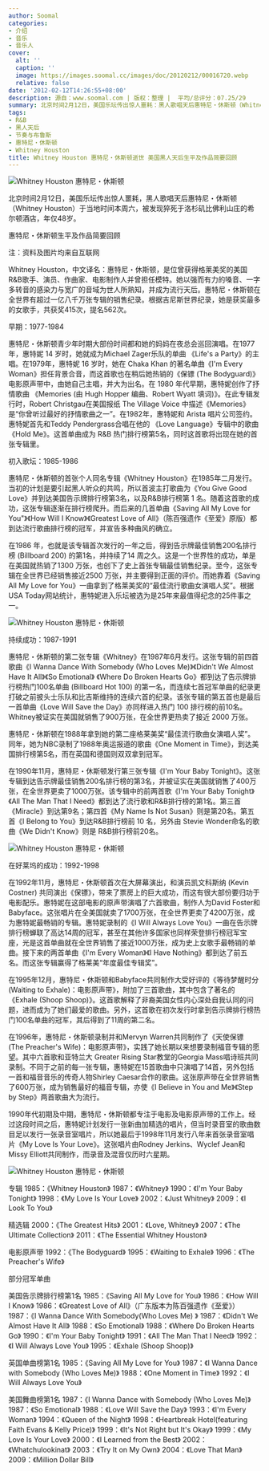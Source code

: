 ```yaml
---
author: Soomal
categories:
- 介绍
- 音乐
- 音乐人
cover:
  alt: ''
  caption: ''
  image: https://images.soomal.cc/images/doc/20120212/00016720.webp
  relative: false
date: '2012-02-12T14:26:55+08:00'
description: 源自：www.soomal.com | 版权：整理 |  平均/总评分：07.25/29
summary: 北京时间2月12日，美国乐坛传出惊人噩耗：黑人歌唱天后惠特尼・休斯顿（Whitney Houston）于当地时间本周六，被发现猝死于洛杉矶比佛利山庄的希尔顿酒店，年仅48岁。惠特尼是位曾获得格莱美奖的美国R&B歌手、演员、作曲家、电影制作人并曾担任模特……
tags:
- R&B
- 黑人天后
- 节奏与布鲁斯
- 惠特尼・休斯顿
- Whitney Houston
title: Whitney Houston 惠特尼・休斯顿逝世 美国黑人天后生平及作品简要回顾
---
```


![Whitney Houston 惠特尼・休斯顿](https://images.soomal.cc/images/doc/20120212/00016720.webp)



北京时间2月12日，美国乐坛传出惊人噩耗，黑人歌唱天后惠特尼・休斯顿（Whitney Houston）于当地时间本周六，被发现猝死于洛杉矶比佛利山庄的希尔顿酒店，年仅48岁。



惠特尼・休斯顿生平及作品简要回顾



注：资料及图片均来自互联网



Whitney Houston，中文译名：惠特尼・休斯顿，是位曾获得格莱美奖的美国R&B歌手、演员、作曲家、电影制作人并曾担任模特。她以强而有力的嗓音、一字多转音的感染力与宽广的音域为世人所熟知，并成为流行天后。惠特尼・休斯顿在全世界有超过一亿八千万张专辑的销售纪录。根据吉尼斯世界纪录，她是获奖最多的女歌手，共获奖415次，提名562次。



早期：1977-1984



惠特尼・休斯顿青少年时期大部份时间都和她的妈妈在夜总会巡回演唱。在1977年，惠特妮 14 岁时，她就成为Michael Zager乐队的单曲 《Life's a Party》的主唱。在1979年，惠特妮 16 岁时，她在 Chaka Khan 的著名单曲《I'm Every Woman》担任背景合音，而这首歌也在稍后她热销的《保镖 (The Bodyguard)》电影原声带中，由她自己主唱，并大为出名。在 1980 年代早期，惠特妮创作了抒情歌曲 《Memories (由 Hugh Hopper 编曲、Robert Wyatt 填词)》。在此专辑发行时，Robert Christgau在美国报纸 The Village Voice 中描述《Memories》是“你曾听过最好的抒情歌曲之一”。在1982年，惠特妮和 Arista 唱片公司签约。惠特妮首先和Teddy Pendergrass合唱在他的 《Love Language》专辑中的歌曲《Hold Me》。这首单曲成为 R&B 热门排行榜第5名，同时这首歌将出现在她的首张专辑里。



初入歌坛：1985-1986



惠特尼・休斯顿的首张个人同名专辑《Whitney Houston》在1985年二月发行。当初的计划是要引起黑人听众的共鸣，所以首波主打歌曲为《You Give Good Love》并到达美国告示牌排行榜第3名，以及R&B排行榜第 1 名。随着这首歌的成功，这张专辑逐渐在排行榜爬升。而后来的几首单曲《Saving All My Love for You"》《How Will I Know》《Greatest Love of All》（陈百强遗作《至爱》原版）都到达流行歌曲排行榜的冠军，并宣告多种曲风的确立。



在1986 年，也就是该专辑首次发行的一年之后，得到告示牌最佳销售200名排行榜 (Billboard 200) 的第1名，并持续了14 周之久。这是一个世界性的成功，单是在美国就热销了1300 万张，也创下了史上首张专辑最佳销售纪录。至今，这张专辑在全世界已经销售接近2500 万张，并主要得到正面的评价。而她靠着《Saving All My Love for You》一曲拿到了格莱美奖的“最佳流行歌曲女演唱人奖”。根据USA Today网站统计，惠特妮进入乐坛被选为是25年来最值得纪念的25件事之一。



![Whitney Houston 惠特尼・休斯顿](https://images.soomal.cc/images/doc/20120212/00016721.webp)



持续成功：1987-1991



惠特尼・休斯顿的第二张专辑《Whitney》在1987年6月发行。这张专辑的前四首歌曲《I Wanna Dance With Somebody (Who Loves Me)》《Didn't We Almost Have It All》《So Emotional》 《Where Do Broken Hearts Go》都到达了告示牌排行榜热门100名单曲 (Billboard Hot 100) 的第一名，而连续七首冠军单曲的纪录更打破之前披头士乐队和比吉斯维持的连续六首的纪录。该张专辑的第五首也是最后一首单曲《Love Will Save the Day》亦同样进入热门 100 排行榜的前10名。Whitney被证实在美国就销售了900万张，在全世界更热卖了接近 2000 万张。



惠特尼・休斯顿在1988年拿到她的第二座格莱美奖“最佳流行歌曲女演唱人奖”。同年，她为NBC录制了1988年奥运报道的歌曲《One Moment in Time》，到达美国排行榜第5名，而在英国和德国则双双拿到冠军。



在1990年11月，惠特尼・休斯顿发行第三张专辑《I'm Your Baby Tonight》。这张专辑到达告示牌最佳销售200名排行榜的第3名，并被证实在美国就销售了400万张，在全世界更卖了1000万张。该专辑中的前两首歌《I'm Your Baby Tonight》《All The Man That I Need》都到达了流行歌和R&B排行榜的第1名。第三首《Miracle》到达第9名；第四首《My Name Is Not Susan》则是第20名。第五首《I Belong to You》到达R&B排行榜前 10 名，另外由 Stevie Wonder命名的歌曲《We Didn't Know》则是 R&B排行榜前20名。



![Whitney Houston 惠特尼・休斯顿](https://images.soomal.cc/images/doc/20120212/00016722.webp)



在好莱坞的成功：1992-1998



在1992年11月，惠特尼・休斯顿首次在大屏幕演出，和演员凯文科斯纳 (Kevin Costner) 共同演出《保镖》，带来了票房上的巨大成功，而这有很大部份要归功于电影配乐。惠特妮在这部电影的原声带演唱了六首歌曲，制作人为David Foster和Babyface。这张唱片在全美国就卖了1700万张，在全世界更卖了4200万张，成为惠特妮最畅销的专辑。惠特妮录制的《I Will Always Love You》一曲在告示牌排行榜蝉联了高达14周的冠军，甚至在其他许多国家也同样荣登排行榜冠军宝座，光是这首单曲就在全世界销售了接近1000万张，成为史上女歌手最畅销的单曲。接下来的两首单曲《I'm Every Woman》《I Have Nothing》都到达了前五名。而这张专辑赢得了格莱美“年度最佳专辑奖”。



在1995年12月，惠特尼・休斯顿和Babyface共同制作大受好评的《等待梦醒时分(Waiting to Exhale)：电影原声带》，附加了三首歌曲，其中包含了著名的《Exhale (Shoop Shoop)》。这首歌解释了非裔美国女性内心深处自我认同的问题，进而成为了她们最爱的歌曲。另外，这首歌在初次发行时拿到告示牌排行榜热门100名单曲的冠军，其后得到了11周的第二名。



在1996年，惠特尼・休斯顿录制并和Mervyn Warren共同制作了《天使保镖 (The Preacher's Wife)：电影原声带》，实践了她长期以来想要录制福音专辑的愿望。其中六首歌和亚特兰大 Greater Rising Star教堂的Georgia Mass唱诗班共同录制。不同于之前的每一张专辑，惠特妮在15首歌曲中只演唱了14首，另外包括一首和福音音乐的传奇人物Shirley Caesar合作的歌曲。这张原声带在全世界销售了600万张，成为销售最好的福音专辑，亦使《I Believe in You and Me》《Step by Step》两首歌曲大为流行。



1990年代初期及中期，惠特尼・休斯顿都专注于电影及电影原声带的工作上。经过这段时间之后，惠特妮计划发行一张新曲加精选的唱片，但当时录音室的歌曲数目足以发行一张录音室唱片，所以她最后于1998年11月发行八年来首张录音室唱片《My Love Is Your Love》。这张唱片由Rodney Jerkins、Wyclef Jean和Missy Elliott共同制作，而录音及混音仅历时六星期。



![Whitney Houston 惠特尼・休斯顿](https://images.soomal.cc/images/doc/20120212/00016723.webp)



专辑
1985：《Whitney Houston》
1987：《Whitney》
1990：《I'm Your Baby Tonight》
1998：《My Love Is Your Love》
2002：《Just Whitney》
2009：《I Look To You》

精选辑
2000：《The Greatest Hits》
2001：《Love, Whitney》
2007：《The Ultimate Collection》
2011：《The Essential Whitney Houston》

电影原声带
1992：《The Bodyguard》
1995：《Waiting to Exhale》
1996：《The Preacher's Wife》



部分冠军单曲

美国告示牌排行榜第1名
1985：《Saving All My Love for You》
1986：《How Will I Know》
1986：《Greatest Love of All》（广东版本为陈百强遗作《至爱》）
1987：《I Wanna Dance With Somebody(Who Loves Me) 》
1987：《Didn't We Almost Have It All》
1988：《So Emotional》
1988：《Where Do Broken Hearts Go》
1990：《I'm Your Baby Tonight》
1991：《All The Man That I Need》
1992：《I Will Always Love You》
1995：《Exhale (Shoop Shoop)》

英国单曲榜第1名
1985：《Saving All My Love for You》
1987：《I Wanna Dance with Somebody (Who Loves Me)》
1988：《One Moment in Time》
1992：《I Will Always Love You》

美国舞曲榜第1名
1987：《I Wanna Dance with Somebody (Who Loves Me)》
1987：《So Emotional》
1988：《Love Will Save the Day》
1993：《I'm Every Woman》
1994：《Queen of the Night》
1998：《Heartbreak Hotel(featuring Faith Evans & Kelly Price)》
1999：《It's Not Right but It's Okay》
1999：《My Love Is Your Love》
2000：《I Learned from the Best》
2002：《Whatchulookinat》
2003：《Try It on My Own》
2004：《Love That Man》
2009：《Million Dollar Bill》